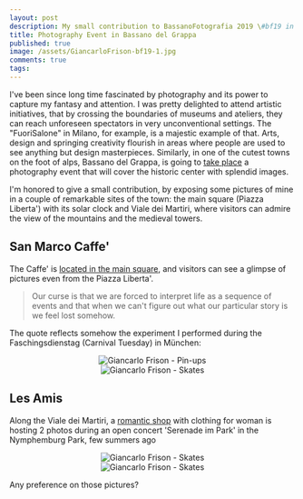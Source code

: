 ```yaml
---
layout: post
description: My small contribution to BassanoFotografia 2019 \#bf19 in Caffe San Marco and Les Amis
title: Photography Event in Bassano del Grappa
published: true
image: /assets/GiancarloFrison-bf19-1.jpg
comments: true
tags:
---
```

I've been since long time fascinated by photography and its power to capture my fantasy and attention. I was pretty delighted
to attend artistic initiatives, that by crossing the boundaries of museums and ateliers, they can reach unforeseen spectators in very unconventional settings.
The "FuoriSalone" in Milano, for example, is a majestic example of that. Arts, design and springing creativity flourish in areas
where people are used to see anything but design masterpieces. Similarly, in one of the cutest towns on the foot of alps, Bassano del Grappa,
is going to [take place](http://www.bassanofotografia.it/) a photography event that will cover the historic center with splendid images.

I'm honored to give a small contribution, by exposing some pictures of mine in a couple of remarkable sites of the town: the main square (Piazza Liberta') with its solar clock
 and Viale dei Martiri, where visitors can admire the view of the mountains and the medieval towers.

## San Marco Caffe'
The Caffe' is [located in the main square](https://goo.gl/maps/fEBrUCyXhznyANbB6), and visitors can see a glimpse of pictures even from the Piazza Liberta'.
>Our curse is that we are forced to interpret life as a sequence of events and that when we can't figure out what our particular story is we feel lost somehow.

The quote reflects somehow the experiment I performed during the Faschingsdienstag (Carnival Tuesday) in München:
<center><img title="Giancarlo Frison - Pin-ups" src="{{ site.url }}/assets/marienplatz3.jpg"/></center>

<center><img title="Giancarlo Frison - Skates" src="{{ site.url }}/assets/skate.jpg"/></center>

## Les Amis
Along the Viale dei Martiri, a [romantic shop](https://goo.gl/maps/VuQTRVZxU3WmVoKUA) with clothing for woman is hosting 2 photos during an open
concert 'Serenade im Park' in the Nymphemburg Park, few summers ago
<center><img title="Giancarlo Frison - Skates" src="{{ site.url }}/assets/serenade-im-park1.jpg"/></center>
<center><img title="Giancarlo Frison - Skates" src="{{ site.url }}/assets/serenade-impark2.jpg"/></center>

Any preference on those pictures?
